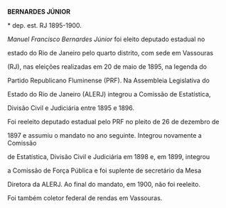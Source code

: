 **BERNARDES JÚNIOR**



\* dep. est. RJ 1895-1900.



*Manuel Francisco Bernardes Júnior* foi eleito deputado estadual no

estado do Rio de Janeiro pelo quarto distrito, com sede em Vassouras

(RJ), nas eleições realizadas em 20 de maio de 1895, na legenda do

Partido Republicano Fluminense (PRF). Na Assembleia Legislativa do

Estado do Rio de Janeiro (ALERJ) integrou a Comissão de Estatística,

Divisão Civil e Judiciária entre 1895 e 1896.



Foi reeleito deputado estadual pelo PRF no pleito de 26 de dezembro de

1897 e assumiu o mandato no ano seguinte. Integrou novamente a Comissão

de Estatística, Divisão Civil e Judiciária em 1898 e, em 1899, integrou

a Comissão de Força Pública e foi suplente de secretário da Mesa

Diretora da ALERJ. Ao final do mandato, em 1900, não foi reeleito.



Foi também coletor federal de rendas em Vassouras.



